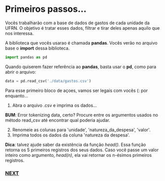 # Primeiros passos...

Vocês trabalharão com a base de dados de gastos de cada unidade da UFRN. O objetivo é tratar esses dados, filtrar e tirar deles apenas aquilo que nos interessa.

A biblioteca que vocês usarao é chamada **pandas**. Vocês verão no arquivo base o **import** dessa biblioteca.

```python
import pandas as pd
```

Quando quiserem fazer referência ao **pandas**, basta usar o **pd**, como para abrir o arquivo:

```python
data = pd.read_csv('./data/gastos.csv')
```

Para esse primeiro bloco de açoes, vamos ser legais com vocês (: por enquanto...

1. Abra o arquivo .csv e imprima os dados... 

**BUM**: Error tokenizing data, certo? Procure entre os argumentos usados no método read_csv até encontrar qual poderia ajudar.

2. Renomeie as colunas para 'unidade', 'natureza_da_despesa', 'valor'.  
3. Imprima todos os dados da coluna 'natureza da despesa'. 


**Dica**: talvez ajude saber da existência da função *head()*. Essa função retorna os 5 primeiros registros dos seus dados. Caso você passe um valor inteiro como argumento, *head(n)*, ela vai retornar os n-ésimos primeiros registros. 

### [NEXT](02.md)
